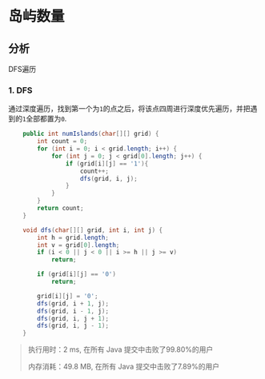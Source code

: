 # 岛屿数量

## 分析

DFS遍历

### 1. DFS

通过深度遍历，找到第一个为`1`的点之后，将该点四周进行深度优先遍历，并把遇到的`1`全部都置为`0`.

```java
    public int numIslands(char[][] grid) {
        int count = 0;
        for (int i = 0; i < grid.length; i++) {
            for (int j = 0; j < grid[0].length; j++) {
                if (grid[i][j] == '1'){
                    count++;
                    dfs(grid, i, j);
                }
            }
        }
        return count;
    }

    void dfs(char[][] grid, int i, int j) {
        int h = grid.length;
        int v = grid[0].length;
        if (i < 0 || j < 0 || i >= h || j >= v)
            return;

        if (grid[i][j] == '0')
            return;

        grid[i][j] = '0';
        dfs(grid, i + 1, j);
        dfs(grid, i - 1, j);
        dfs(grid, i, j + 1);
        dfs(grid, i, j - 1);
    }
```

> 执行用时：2 ms, 在所有 Java 提交中击败了99.80%的用户
>
> 内存消耗：49.8 MB, 在所有 Java 提交中击败了7.89%的用户
